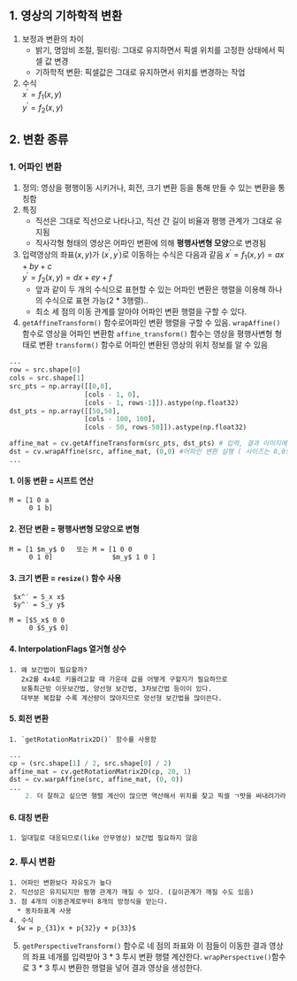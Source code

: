 ## 1. 영상의 기하학적 변환
  1. 보정과 변환의 차이
      * 밝기, 명암비 조절, 필터링: 그대로 유지하면서 픽셀 위치를 고정한 상태에서 픽셀 값 변경
      * 기하학적 변환: 픽셀값은 그대로 유지하면서 위치를 변경하는 작업
  2. 수식  
     $x^′ = f_1(x,y)$  
     $y^′ = f_2(x,y)$  

## 2. 변환 종류
### 1. 어파인 변환
  1. 정의: 영상을 평행이동 시키거나, 회전, 크기 변환 등을 통해 만들 수 있는 변환을 통칭함
  2. 특징
      * 직선은 그대로 직선으로 나타나고, 직선 간 길이 비율과 평행 관계가 그대로 유지됨
      * 직사각형 형태의 영상은 어파인 변환에 의해 **평행사변형 모양**으로 변경됨
  3. 입력영상의 좌표$(x,y)$가 $(x^′,y^′)$로 이동하는 수식은 다음과 같음
     $x^′ = f_1(x,y) = ax + by + c$  
     $y^′ = f_2(x,y) = dx + ey + f$  
      * 앞과 같이 두 개의 수식으로 표현할 수 있는 어파인 변환은 행렬을 이용해 하나의 수식으로 표현 가능(2 * 3행렬)..
      * 최소 세 점의 이동 관계를 알아야 어파인 변환 행렬을 구할 수 있다.
  4. `getAffineTransform()` 함수로어파인 변환 행렬을 구할 수 있음.
     `wrapAffine()` 함수로 영상을 어파인 변환함
     `affine_transform()` 함수는 영상을 평행사변형 형태로 변환
     `transform()` 함수로 어파인 변환된 영상의 위치 정보를 알 수 있음
```py
...
row = src.shape[0]
cols = src.shape[1]
src_pts = np.array([[0,0],
                   [cols - 1, 0],
                   [cols - 1, rows-1]]).astype(np.float32)
dst_pts = np.array([[50,50],
                   [cols - 100, 100],
                   [cols - 50, rows-50]]).astype(np.float32)

affine_mat = cv.getAffineTransform(src_pts, dst_pts) # 입력, 결과 이미지에 어파인 변환 행렬 구함
dst = cv.wrapAffine(src, affine_mat, (0,0) #어파인 변환 실행 ( 사이즈는 0,0으로 해서 점들이 해당 위치로 이동했으니까 작아질 것임)
...
```

#### 1. 이동 변환 = 시프트 연산
    M = [1 0 a  
         0 1 b]  
#### 2. 전단 변환 = 평행사변형 모양으로 변형
    M = [1 $m_y$ 0   또는 M = [1 0 0   
         0 1 0]               $m_y$ 1 0 ]  
#### 3. 크기 변환 = `resize()` 함수 사용
     $x^′ = S_x x$  
     $y^′ = S_y y$
     
    M = [$S_x$ 0 0  
         0 $S_y$ 0]

#### 4. InterpolationFlags 열거형 상수
    1. 왜 보간법이 필요할까?   
       2x2를 4x4로 키울려고할 때 가운데 값을 어떻게 구할지가 필요하므로   
       보통최근방 이웃보간법, 양선형 보간법, 3차보간법 등이이 있다.   
       대부분 복잡할 수록 계산량이 많아지므로 양선형 보간법을 많이쓴다.   
       
#### 5. 회전 변환  
    1. `getRotationMatrix2D()` 함수를 사용함
```py
...
cp = (src.shape[1] / 2, src.shape[0] / 2)
affine_mat = cv.getRotationMatrix2D(cp, 20, 1)
dst = cv.warpAffine(src, affine_mat, (0, 0))
...
    2. 더 잘하고 싶으면 행렬 계산이 많으면 역산해서 위치를 찾고 픽셀 ㄱ밧을 써내려가라
```    
#### 6. 대칭 변환
    1. 일대일로 대응되므로(like 안무영상) 보간법 필요하지 않음
    

### 2. 투시 변환
    1. 어파인 변환보다 자유도가 높다
    2. 직선성은 유지되지만 평행 관계가 깨질 수 있다. (길이관계가 깨질 수도 있음)
    3. 점 4개의 이동관계로부터 8개의 방정식을 얻는다.
      * 동차좌표계 사용
    4. 수식
      $w = p_{31}x + p{32}y + p{33}$
   5. `getPerspectiveTransform()` 함수로 네 점의 좌표와 이 점들이 이동한 결과 영상의 좌표 네개를 입력받아 3 * 3 투시 변환 행렬 계산한다.
      `wrapPerspective()`함수로 3 * 3 투시 변환한 행렬을 넣어 결과 영상을 생성한다.
      
   
